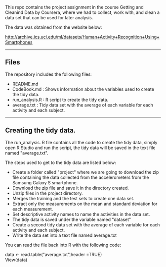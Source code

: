 
This repo contains the project assignment in the course Getting and Cleanind Data by Coursera, where we had to collect, work with, and clean a data set that can be used for later analysis.

The data was obtained from the website below:

http://archive.ics.uci.edu/ml/datasets/Human+Activity+Recognition+Using+Smartphones

***

## Files

The repository includes the following files:

* README.md
* CodeBook.md : Shows information about the variables used to create the tidy data.
* run_analysis.R : R script to create the tidy data.
* average.txt :  Tidy data set with the average of each variable for each activity and each subject.

***

## Creating the tidy data.

The run_analysis. R file contains all the code to create the tidy data, simply open R Studio and run the script, the tidy data will be saved in the text file named "average.txt". 

The steps used to get to the tidy data are listed below:

* Create a folder called "project" where we are going to download the zip file containing the data collected from the accelerometers from the      Samsung Galaxy S smartphone.
* Download the zip file and save it in the directory created.
* Unzip files in the project directory.
* Merges the training and the test sets to create one data set.
* Extract only the measurements on the mean and standard deviation for each measurement.
* Set descriptive activity names to name the activities in the data set.
* The tidy data is saved under the variable named "dataset"
* Create a second tidy data set with the average of each variable for each activity and each subject.
* Write the data set into a text file named average.txt

You can read the file back into R with the following code:

data <- read.table("average.txt",header =TRUE)  
View(data)






